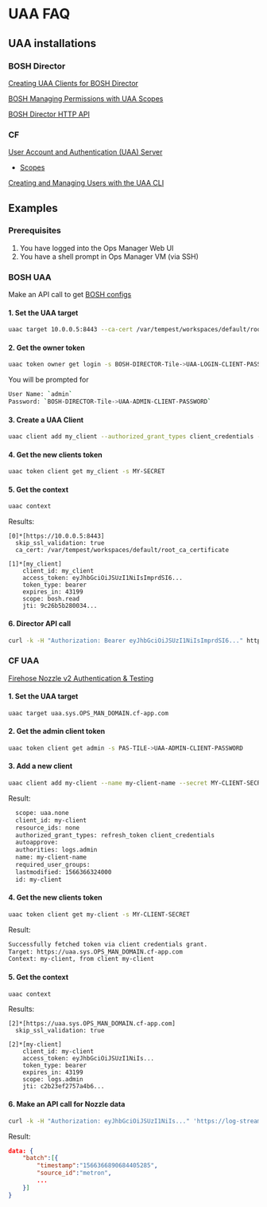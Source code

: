 # UAA FAQ

## UAA installations

### BOSH Director

[Creating UAA Clients for BOSH Director](https://docs.pivotal.io/pivotalcf/2-6/customizing/opsmanager-create-bosh-client.html)

[BOSH Managing Permissions with UAA Scopes](https://bosh.io/docs/director-users-uaa-scopes/#top-level-scopes)

[BOSH Director HTTP API](https://bosh.io/docs/director-api-v1/)

### CF

[User Account and Authentication (UAA) Server](https://docs.cloudfoundry.org/concepts/architecture/uaa.html)

- [Scopes](https://docs.cloudfoundry.org/concepts/architecture/uaa.html#scopes)

[Creating and Managing Users with the UAA CLI](https://docs.cloudfoundry.org/uaa/uaa-user-management.html)

## Examples

### Prerequisites

1. You have logged into the Ops Manager Web UI
2. You have a shell prompt in Ops Manager VM (via SSH)

### BOSH UAA

Make an API call to get [BOSH configs](https://bosh.io/docs/director-api-v1/#list-configs)

#### 1. Set the UAA target

```bash
uaac target 10.0.0.5:8443 --ca-cert /var/tempest/workspaces/default/root_ca_certificate
```

#### 2. Get the owner token

```bash
uaac token owner get login -s BOSH-DIRECTOR-Tile->UAA-LOGIN-CLIENT-PASSWORD
```

You will be prompted for

```bash
User Name: `admin`
Password: `BOSH-DIRECTOR-Tile->UAA-ADMIN-CLIENT-PASSWORD`
```

#### 3. Create a UAA Client

```bash
uaac client add my_client --authorized_grant_types client_credentials --authorities bosh.read --secret MY-SECRET
```

#### 4. Get the new clients token

```bash
uaac token client get my_client -s MY-SECRET
```

#### 5. Get the context

```bash
uaac context
```

Results:

```
[0]*[https://10.0.0.5:8443]
  skip_ssl_validation: true
  ca_cert: /var/tempest/workspaces/default/root_ca_certificate

[1]*[my_client]
    client_id: my_client
    access_token: eyJhbGciOiJSUzI1NiIsImprdSI6...
    token_type: bearer
    expires_in: 43199
    scope: bosh.read
    jti: 9c26b5b280034...
```

#### 6. Director API call

```bash
curl -k -H "Authorization: Bearer eyJhbGciOiJSUzI1NiIsImprdSI6..." https://10.0.0.5:25555/configs
```

### CF UAA

[Firehose Nozzle v2 Authentication & Testing](https://github.com/cf-platform-eng/firehose-nozzle-v2/blob/master/README.md)

#### 1. Set the UAA target

```bash
uaac target uaa.sys.OPS_MAN_DOMAIN.cf-app.com
```

#### 2. Get the admin client token

```bash
uaac token client get admin -s PAS-TILE->UAA-ADMIN-CLIENT-PASSWORD
```

#### 3. Add a new client

```bash
uaac client add my-client --name my-client-name --secret MY-CLIENT-SECRET --authorized_grant_types client_credentials,refresh_token --authorities logs.admin
```

Result:

```bash
  scope: uaa.none
  client_id: my-client
  resource_ids: none
  authorized_grant_types: refresh_token client_credentials
  autoapprove:
  authorities: logs.admin
  name: my-client-name
  required_user_groups:
  lastmodified: 1566366324000
  id: my-client
```

#### 4. Get the new clients token

```bash
uaac token client get my-client -s MY-CLIENT-SECRET
```

Result:
```bash
Successfully fetched token via client credentials grant.
Target: https://uaa.sys.OPS_MAN_DOMAIN.cf-app.com
Context: my-client, from client my-client
```

#### 5. Get the context

```bash
uaac context
```

Results:

```
[2]*[https://uaa.sys.OPS_MAN_DOMAIN.cf-app.com]
  skip_ssl_validation: true

[2]*[my-client]
    client_id: my-client
    access_token: eyJhbGciOiJSUzI1NiIs...
    token_type: bearer
    expires_in: 43199
    scope: logs.admin
    jti: c2b23ef2757a4b6...
```

#### 6. Make an API call for Nozzle data

```bash
curl -k -H "Authorization: eyJhbGciOiJSUzI1NiIs..." 'https://log-stream.sys.OPS_MAN_DOMAIN.cf-app.com/v2/read?counter&gauge'
```

Result:

```json
data: {
    "batch":[{
        "timestamp":"1566366890684405285",
        "source_id":"metron",
        ...
    }]
}
```
